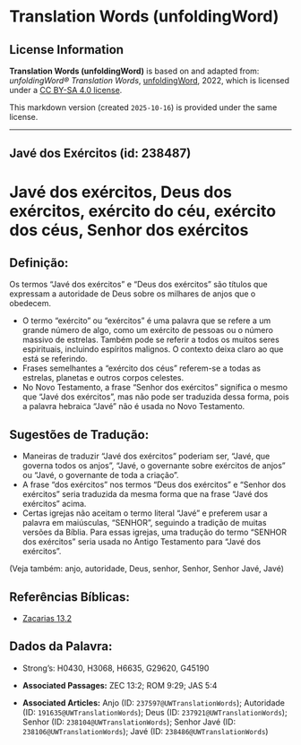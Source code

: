 # Translation Words (unfoldingWord)

## License Information

**Translation Words (unfoldingWord)** is based on and adapted from: _unfoldingWord® Translation Words_, [unfoldingWord](https://unfoldingword.org/utw), 2022, which is licensed under a [CC BY-SA 4.0 license](https://creativecommons.org/licenses/by-sa/4.0/legalcode.en).

This markdown version (created `2025-10-16`) is provided under the same license.



--------------------------------

## Javé dos Exércitos (id: 238487)

Javé dos exércitos, Deus dos exércitos, exército do céu, exército dos céus, Senhor dos exércitos
================================================================================================

Definição:
----------

Os termos “Javé dos exércitos” e “Deus dos exércitos” são títulos que expressam a autoridade de Deus sobre os milhares de anjos que o obedecem.

* O termo “exército” ou “exércitos” é uma palavra que se refere a um grande número de algo, como um exército de pessoas ou o número massivo de estrelas. Também pode se referir a todos os muitos seres espirituais, incluindo espíritos malignos. O contexto deixa claro ao que está se referindo.
* Frases semelhantes a “exército dos céus” referem\-se a todas as estrelas, planetas e outros corpos celestes.
* No Novo Testamento, a frase “Senhor dos exércitos” significa o mesmo que “Javé dos exércitos”, mas não pode ser traduzida dessa forma, pois a palavra hebraica “Javé” não é usada no Novo Testamento.

Sugestões de Tradução:
----------------------

* Maneiras de traduzir “Javé dos exércitos” poderiam ser, “Javé, que governa todos os anjos”, “Javé, o governante sobre exércitos de anjos” ou “Javé, o governante de toda a criação”.
* A frase “dos exércitos” nos termos “Deus dos exércitos” e “Senhor dos exércitos” seria traduzida da mesma forma que na frase “Javé dos exércitos” acima.
* Certas igrejas não aceitam o termo literal “Javé” e preferem usar a palavra em maiúsculas, “SENHOR”, seguindo a tradição de muitas versões da Bíblia. Para essas igrejas, uma tradução do termo “SENHOR dos exércitos” seria usada no Antigo Testamento para “Javé dos exércitos”.

(Veja também: anjo, autoridade, Deus, senhor, Senhor, Senhor Javé, Javé)

Referências Bíblicas:
---------------------

* [Zacarias 13\.2](https://ref.ly/Zech13:2)

Dados da Palavra:
-----------------

* Strong’s: H0430, H3068, H6635, G29620, G45190

* **Associated Passages:** ZEC 13:2; ROM 9:29; JAS 5:4
* **Associated Articles:** Anjo (ID: `237597@UWTranslationWords`); Autoridade (ID: `191635@UWTranslationWords`); Deus (ID: `237921@UWTranslationWords`); Senhor (ID: `238104@UWTranslationWords`); Senhor Javé (ID: `238106@UWTranslationWords`); Javé (ID: `238486@UWTranslationWords`)

